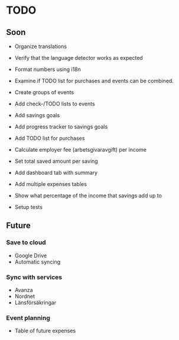 # TODO

## Soon

- Organize translations

- Verify that the language detector works as expected

- Format numbers using i18n

- Examine if TODO list for purchases and events can be combined.

- Create groups of events

- Add check-/TODO lists to events

- Add savings goals
- Add progress tracker to savings goals

- Add TODO list for purchases 

- Calculate employer fee (arbetsgivaravgift) per income

- Set total saved amount per saving

- Add dashboard tab with summary 

- Add multiple expenses tables

- Show what percentage of the income that savings add up to 

- Setup tests


## Future

### Save to cloud
- Google Drive
- Automatic syncing

### Sync with services
- Avanza
- Nordnet
- Länsförsäkringar

### Event planning
- Table of future expenses
